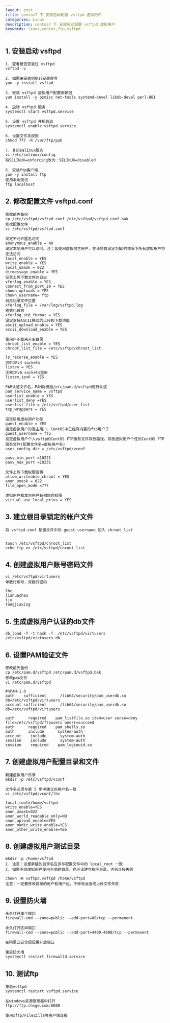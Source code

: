 ```yaml
---
layout: post
title: centos7 下 安装启动配置 vsftpd 虚拟用户
categories: Linux
description: centos7 下 安装启动配置 vsftpd 虚拟用户
keywords: linux,centos,ftp,vsftpd
---
```



## 1. 安装启动 vsftpd
    1. 查看是否安装过 vsftpd 
    vsftpd -v

    2. 如果未安装则执行安装命令
    yum -y install vsftpd

    3. 安装 vsftpd 虚拟用户配置依赖包
    yum install -y psmisc net-tools systemd-devel libdb-devel perl-DBI

    4. 启动 vsftpd 服务
    systemctl start vsftpd.service

    5. 设置 vsftpd 开机启动
    systemctl enable vsftpd.service

    6. 设置文件夹权限
    chmod 777 -R /var/ftp/pub

    7. 关闭selinux服务
    vi /etc/selinux/config
    将SELINUX=enforcing改为：SELINUX=disabled

    8. 安装ftp客户端
    yum -y install ftp
    使用本地测试
    ftp localhost

## 2. 修改配置文件 vsftpd.conf
    修改前先备份
    cp /etc/vsftpd/vsftpd.conf /etc/vsftpd/vsftpd.conf.bak
    修改配置文件
    vi /etc/vsftpd/vsftpd.conf

```
设定不允许匿名访问 
anonymous_enable = NO
设定本地用户可以访问。注：如使用虚拟宿主用户，在该项目设定为NO的情况下所有虚拟用户将无法访问
local_enable = YES
write_enable = YES
local_umask = 022
dirmessage_enable = YES
记录上传下载文件的日志
xferlog_enable = YES
connect_from_port_20 = YES
chown_uploads = YES
chown_username= ftp
日志记录文件位置
xferlog_file = /var/log/vsftpd.log
格式化日志
xferlog_std_format = YES
设定支持ASCII模式的上传和下载功能
ascii_upload_enable = YES
ascii_download_enable = YES

使用户不能离开主目录 
chroot_list_enable = YES
chroot_list_file = /etc/vsftpd/chroot_list 

ls_recurse_enable = YES
监听IPv4 sockets
listen = YES
注释IPv6 sockets监听
listen_ipv6 = YES

PAM认证文件名，PAM将根据/etc/pam.d/vsftpd进行认证
pam_service_name = vsftpd
userlist_enable = YES
userlist_deny =YES
userlist_file = /etc/vsftpd/user_list
tcp_wrappers = YES

设定启用虚拟用户功能
guest_enable = YES
指定虚拟用户的宿主用户，CentOS中已经有内置的ftp用户了 
guest_username = ftp
设定虚拟用户个人vsftp的CentOS FTP服务文件存放路径。存放虚拟用户个性的CentOS FTP服务文件(配置文件名=虚拟用户名)
user_config_dir = /etc/vsftpd/vconf

pasv_min_port =10221
pasv_max_port =10231

文件上传下载权限设置
allow_writeable_chroot = YES
anon_umask = 022
file_open_mode =777

虚拟用户和本地用户有相同的权限
virtual_use_local_privs = YES
```


## 3. 建立根目录锁定的帐户文件

    将 vsftpd.conf 配置文件中的 guest_username 加入 chroot_list
```

touch /etc/vsftpd/chroot_list
echo ftp >> /etc/vsftpd/chroot_list
```


## 4. 创建虚拟用户账号密码文件

    vi /etc/vsftpd/virtusers
    单数行账号，双数行密码
    
```
lhc
liuhuachao
tjx
tangjiaxing
```

## 5. 生成虚拟用户认证的db文件

    db_load -T -t hash -f  /etc/vsftpd/virtusers    /etc/vsftpd/virtusers.db


## 6. 设置PAM验证文件
    修改前先备份
    cp /etc/pam.d/vsftpd /etc/pam.d/vsftpd.bak
    修改pam文件
    vi /etc/pam.d/vsftpd  
 
```
#%PAM-1.0
auth    sufficient      /lib64/security/pam_userdb.so    db=/etc/vsftpd/virtusers
account sufficient      /lib64/security/pam_userdb.so    db=/etc/vsftpd/virtusers

auth      required    pam_listfile.so item=user sense=deny file=/etc/vsftpd/ftpusers onerr=succeed
auth      required    pam_shells.so
auth      include      system-auth
account    include      system-auth
session    include      system-auth
session    required    pam_loginuid.so
```

## 7. 创建虚拟用户配置目录和文件
    新建虚拟用户目录 
    mkdir -p /etc/vsftpd/vconf

    文件名必须与第 5 步中建立的用户名一致 
    vi /etc/vsftpd/vconf/lhc

```
local_root=/home/vsftpd
write_enable=YES
anon_umask=022
anon_world_readable_only=NO
anon_upload_enable=YES
anon_mkdir_write_enable=YES
anon_other_write_enable=YES
```

## 8. 创建虚拟用户测试目录
    mkdir -p /home/vsftpd
    1. 注意：这里新建的目录名应该与配置文件中的 local_root 一致 
    2. 如果不同虚拟用户使用不同的目录，也应该建立相应目录。否则连接失败

    chown -R vsftpd.vsftpd /home/vsftpd
    注意：一定要修改目录的用户和用户组，不修改会造成上传文件失败


## 9. 设置防火墙
    永久打开单个端口
    firewall-cmd --zone=public --add-port=80/tcp --permanent

    永久打开区间端口
    firewall-cmd --zone=public --add-port=4400-4600/tcp --permanent

    在阿里云安全组设置开放端口

    重启防火墙
    systemctl restart firewalld.service


## 10. 测试ftp

    重启vsftpd    
    systemctl restart vsftpd.service

    在windows资源管理器中打开
    ftp://ftp.chsgw.com:6000

    使用xftp/FileZilla等客户端连接